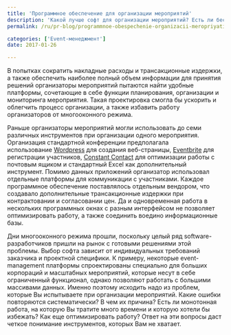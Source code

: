 ```yaml
---
title: 'Программное обеспечение для организации мероприятий'
description: 'Какой лучше софт для организации мероприятий? Есть ли бесплатное программное обеспечение для планирования активностей? Как им пользоваться? Действительно ли это помогает? Event-организаторы задают эти вопросы все чаще. PR-агентство «Полилог» взяло на себя смелость не оставить эти вопросы без ответа.'
permalink: /ru/pr-blog/programmnoe-obespechenie-organizacii-meropriyatiy-2017-03-14

categories: ['Event-менеджмент']
date: 2017-01-26

---
```

<p>В попытках сократить накладные расходы и трансакционные издержки, а также обеспечить наиболее полный объем информации для принятия решений организаторы мероприятий пытаются найти удобные платформы, сочетающие в себе функции планирования, организации и мониторинга мероприятия. Такая проектировка смогла бы ускорить и облегчить процесс организации, а также избавить работу организаторов от многооконного режима.</p>
<p>Раньше организаторы мероприятий могли использовать до семи различных инструментов при организации одного мероприятия. Организация стандартной конференции предполагала использование&nbsp;<a href="https://ru.wordpress.com/create/" target="_blank" rel="noopener noreferrer">Wordpress</a>&nbsp;для создания веб-страницы,&nbsp;<a href="https://www.eventbrite.com/" target="_blank" rel="noopener noreferrer">Eventbrite</a>&nbsp;для регистрации участников,&nbsp;<a href="https://www.constantcontact.com/index.jsp" target="_blank" rel="noopener noreferrer">Constant Contact</a>&nbsp;для оптимизации работы с почтовым ящиком и стандартный Excel как дополнительный инструмент. Помимо данных приложений организатор использовал отдельные платформы для коммуникации с участниками. Каждое программное обеспечение поставлялось отдельным вендором, что создавало дополнительные трансакционные издержки при контрактовании и согласовании цен. Да и одновременная работа в нескольких программных окнах с разным интерфейсом не позволяет оптимизировать работу, а также соединить воедино информационные базы.</p>
<p>Дни многооконного режима прошли, поскольку целый ряд software-разработчиков пришли на рынок с готовыми решениями этой проблемы. Выбор софта зависит от индивидуальных требований заказчика и проектной специфики. К примеру, некоторые event-management платформы спроектированы специально для больших корпораций и масштабных мероприятий, которые несут в себе ограниченный функционал, однако позволяют работать с большими массивами данных. Именно поэтому исходить надо из проблем, которые Вы испытываете при организации мероприятий. Какие ошибки повторяются систематически? В чем их причина? Есть ли монотонная работа, на которую Вы тратите много времени и которую хотели бы избежать? Как еще оптимизировать работу? Ответ на эти вопросы даст четкое понимание инструментов, которых Вам не хватает.</p>

